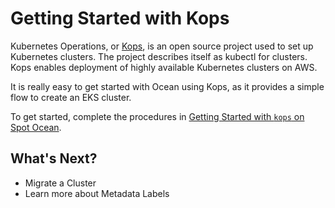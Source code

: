 # Getting Started with Kops

Kubernetes Operations, or [Kops](https://github.com/kubernetes/Kops), is an open source project used to set up Kubernetes clusters. The project describes itself as kubectl for clusters. Kops enables deployment of highly available Kubernetes clusters on AWS.

It is really easy to get started with Ocean using Kops, as it provides a simple flow to create an EKS cluster.

To get started, complete the procedures in [Getting Started with `kops` on Spot Ocean](https://kops.sigs.k8s.io/getting_started/spot-ocean/).

## What's Next?

- Migrate a Cluster
- Learn more about Metadata Labels
